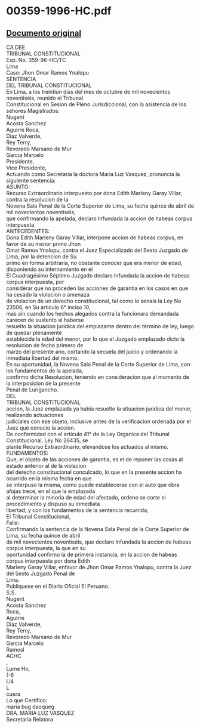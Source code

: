 
00359-1996-HC.pdf
=================
  
[Documento original](https://tc.gob.pe/jurisprudencia/1996/00359-1996-HC.pdf)  
---  
CA DEE  
TRIBUNAL CONSTITUCIONAL  
Exp. No. 359-96-HC/TC  
Lima  
Caso: Jhon Omar Ramos Ynalopu  
SENTENCIA  
DEL TRIBUNAL CONSTITUCIONAL  
En Lima, a los treintiun dias del mes de octubre de mil novecientos noventiséis, reunido el Tribunal  
Constitucional en Sesion de Pleno Jurisdiccional, con la asistencia de los sehores Magistrados:  
Nugent  
Acosta Sanchez  
Aguirre Roca,  
Diaz Valverde,  
Rey Terry,  
Revoredo Marsano de Mur  
Garcia Marcelo  
Presidente,  
Vice Presidente,  
Actuando como Secretaria la doctora Maria Luz Vasquez, pronuncia la siguiente sentencia:  
ASUNTO:  
Recurso Extraordinario interpuesto por dona Edith Marleny Garay Villar, contra la resolucion de la  
Novena Sala Penal de la Corte Superior de Lima, su fecha quince de abril de mil novecientos noventiséis,  
que confirmando la apelada, declaro Infundada la accion de habeas corpus interpuesta.  
ANTECEDENTES:  
Dona Edith Marleny Garay Villar, interpone accion de habeas corpus, en favor de su menor primo Jhon  
Omar Ramos Ynalopu, contra el Juez Especializado del Sexto Juzgado de Lima, por la detencion de Su  
primo en forma arbitraria, no obstante conocer que era menor de edad, disponiendo su internamiento en el  
El Cuadragésimo Séptimo Juzgado declaro Infundada la accion de habeas corpus interpuesta, por  
considerar que no proceden las acciones de garantia en los casos en que ha cesado la violacion o amenaza  
de violacion de un derecho constitucional, tal como lo senala la Ley No 23506, en Su articulo 6° inciso 10,  
mas ain cuando los hechos alegados contra la funcionara demandada carecen de sustento al haberse  
resuelto la situacion juridica del emplazante dentro del término de ley, luego de quedar plenamente  
establecida la edad del menor, por lo que el Juzgado emplazado dicto la resolucion de fecha primero de  
marzo del presente ano, cortando la secuela del juicio y ordenando la inmediata libertad del mismo.  
En su oportunidad, la Novena Sala Penal de la Corte Superior de Lima, con los fundamentos de la apelada,  
confirmo dicha Resolucion, teniendo en consideracion que al momento de la interposicion de la presente  
Penal de Lurigancho.  
DEL  
TRIBUNAL CONSTITUCIONAL  
accion, la Juez emplazada ya habia resuelto la situacion juridica del menor, realizando actuaciones  
judiciales con ese objeto, inclusive antes de la verificacion ordenada por el Juez que conocio la accion.  
De conformidad con el articulo 41° de la Ley Organica del Tribunal Constitucional, Ley No 26435, se  
plante Recurso Extraordinario, elevandose los actuados al mismo.  
FUNDAMENTOS:  
Que, el objeto de las acciones de garantia, es el de reponer las cosas al estado anterior al de la violacion  
del derecho constitucional conculcado, lo que en la presente accion ha ocurrido en la misma fecha en que  
se interpuso la misma, como puede establecerse con el auto que obra afojas trece, en el que la emplazada  
al determinar la minoria de edad del afectado, ordeno se corte el procedimiento y dispuso su inmediata  
libertad; y con los fundamentos de la sentencia recurrida;  
El Tribunal Constitucional,  
Falla:  
Confirmando la sentencia de la Novena Sala Penal de la Corte Superior de Lima, su fecha quince de abril  
de mil novecientos noventiséis, que declaro Infundada la accion de habeas corpus interpuesta, la que en su  
oportunidad confirmo la de primera instancia, en la accion de habeas corpus interpuesta por dona Edith  
Marleny Garay Villar, enfavor de Jhon Omar Ramos Ynalopu, contra la Juez del Sexto Juzgado Penal de  
Lima.  
Publiquese en el Diario Oficial El Peruano.  
S.S.  
Nugent  
Acosta Sanchez  
Roca,  
Aguirre  
Diaz Valverde,  
Rey Terry,  
Revoredo Marsano de Mur  
Garcia Marcelo  
Ramosl  
ACHC  
,  
Lume Ho,  
(-6  
Ll4  
L  
cuera  
Lo que Certifico:  
maria bug daoqueg  
DRA. MARIA LUZ VASQUEZ  
Secretaria Relatora